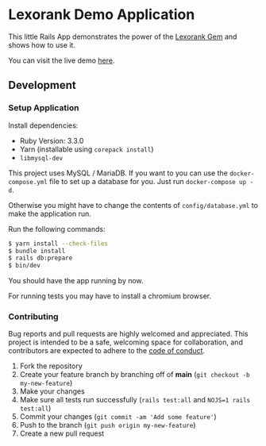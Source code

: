 # Lexorank Demo Application

This little Rails App demonstrates the power of the [Lexorank Gem](https://www.github.com/richardboehme/lexorank) and shows how to use it.

You can visit the live demo [here](https://lexorank.richardboeh.me).

## Development

### Setup Application

Install dependencies:

- Ruby Version: 3.3.0
- Yarn (installable using `corepack install`)
- `libmysql-dev`

This project uses MySQL / MariaDB. If you want to you can use the `docker-compose.yml` file to set up a database for you. Just run `docker-compose up -d`.

Otherwise you might have to change the contents of `config/database.yml` to make the application run.

Run the following commands:

```bash
$ yarn install --check-files
$ bundle install
$ rails db:prepare
$ bin/dev
```

You should have the app running by now.

For running tests you may have to install a chromium browser.

### Contributing

Bug reports and pull requests are highly welcomed and appreciated. This project is intended to be a safe, welcoming space for collaboration, and contributors are expected to adhere to the [code of conduct](CODE_OF_CONDUCT.md).

1. Fork the repository
2. Create your feature branch by branching off of **main** (`git checkout -b my-new-feature`)
3. Make your changes
4. Make sure all tests run successfully (`rails test:all` and `NOJS=1 rails test:all`)
5. Commit your changes (`git commit -am 'Add some feature'`)
6. Push to the branch (`git push origin my-new-feature`)
7. Create a new pull request
